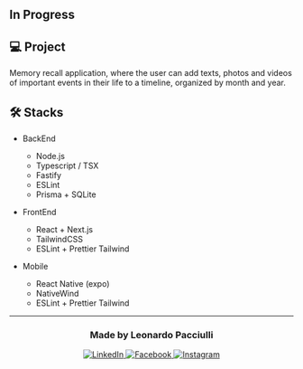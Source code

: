 ## In Progress

## 💻 Project

Memory recall application, where the user can add texts, photos and videos of important events in their life to a timeline, organized by month and year.

## 🛠️ Stacks

- BackEnd

  - Node.js
  - Typescript / TSX
  - Fastify
  - ESLint
  - Prisma + SQLite

- FrontEnd

  - React + Next.js
  - TailwindCSS
  - ESLint + Prettier Tailwind

- Mobile

  - React Native (expo)
  - NativeWind
  - ESLint + Prettier Tailwind

---

<h3 align="center">
  Made by Leonardo Pacciulli
</h3>

<p align="center">
  <a href="https://www.linkedin.com/in/leonardo-pacciulli">
    <img alt="LinkedIn" src="https://img.shields.io/badge/LinkedIn-/in/leonardopacciulli-0e76a8?style=flat&logoColor=white&logo=linkedin">
  </a>
  <a href="https://www.facebook.com/paculli">
    <img alt="Facebook" src="https://img.shields.io/badge/Facebook-/LeonardoPacciulli-1778F2?style=flat&logoColor=white&logo=facebook">
  </a>
  <a href="https://www.instagram.com/leopacciulli/">
    <img alt="Instagram" src="https://img.shields.io/badge/Instagram-@leopacciulli-833AB4?style=flat&logoColor=white&logo=instagram">
  </a>
</p>

